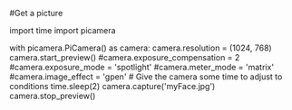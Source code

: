 #Get a picture

import time
import picamera

with picamera.PiCamera() as camera:
    camera.resolution = (1024, 768)
    camera.start_preview()
    #camera.exposure_compensation = 2
    #camera.exposure_mode = 'spotlight'
    #camera.meter_mode = 'matrix'
    #camera.image_effect = 'gpen'
    # Give the camera some time to adjust to conditions
    time.sleep(2)
    camera.capture('myFace.jpg')
    camera.stop_preview()
